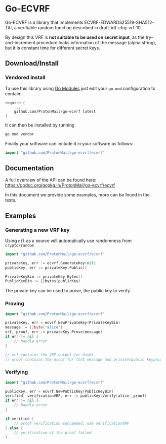 # Go-ECVRF
Go-ECVRF is a library that implements ECVRF-EDWARDS25519-SHA512-TAI,
a verifiable random function described in draft-irtf-cfrg-vrf-10.

By design this VRF is **not suitable to be used on secret input**,
as the try-and-increment procedure leaks information of the message
(alpha string), but it is constant time for different secret keys.

## Download/Install
### Vendored install
To use this library using [Go Modules](https://github.com/golang/go/wiki/Modules) just edit your
`go.mod` configuration to contain:
```gomod
require (
    ...
    github.com/ProtonMail/go-ecvrf latest
)
```

It can then be installed by running:
```sh
go mod vendor
```
Finally your software can include it in your software as follows:
```go
import "github.com/ProtonMail/go-ecvrf/ecvrf"
```

## Documentation
A full overview of the API can be found here:
https://godoc.org/gopkg.in/ProtonMail/go-ecvrf/ecvrf

In this document we provide some examples, more can be found in the tests.

## Examples
### Generating a new VRF key
Using `nil` as a source will automatically use randomness from `crypto/random`
```go
import "github.com/ProtonMail/go-ecvrf/ecvrf"

privateKey, err := ecvrf.GenerateKey(nil)
publicKey, err := privateKey.Public()

PrivateKeyBin := privateKey.Bytes()
PublicKeyBin := []bytes(publicKey)
```
The private key can be used to prove, the public key to verify.

### Proving
```go
import "github.com/ProtonMail/go-ecvrf/ecvrf"

privateKey, err = ecvrf.NewPrivateKey(PrivateKeyBin)
message := []byte("alice")
vrf, proof, err := privateKey.Prove(message)
if err != nil {
    // handle error
}

// vrf contains the VRF output (or hash)
// proof contains the proof for that message and private/public keypair
```

### Verifying
```go
import "github.com/ProtonMail/go-ecvrf/ecvrf"

publicKey, err = ecvrf.NewPublicKey(PublicKeyBin)
verified, verificationVRF, err := publicKey.Verify(alice, proof)
if err != nil {
    // handle error
}

if verified {
    // proof verification succeeded, use verificationVRF
} else {
    // verification of the proof failed
}
```